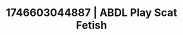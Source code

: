 ---
categories:
- Midnight fantasy
- AI-generated
- Softcore surrealism
- Nighttime romance
- Soft bondage
- ASMR
- POV erotica
- Cosplay
image: /assets/images/1746603044887.jpg
layout: post
seo:
  description: Featured content with sensual ABDL Play, Scat Fetish. HD images available.
  keywords: ABDL Play, Scat Fetish
  og_image: /assets/images/1746603044887.jpg
  schema_type: VisualArtwork
tags:
- ABDL Play
- Scat Fetish
- '#1746603044887'
title: 1746603044887 | ABDL Play Scat Fetish
---